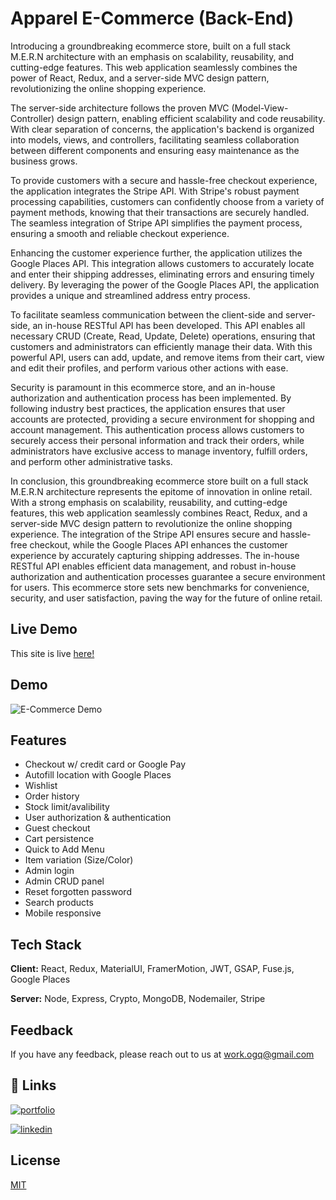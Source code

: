 
# Apparel E-Commerce (Back-End)

Introducing a groundbreaking ecommerce store, built on a full stack M.E.R.N architecture with an emphasis on scalability, reusability, and cutting-edge features. This web application seamlessly combines the power of React, Redux, and a server-side MVC design pattern, revolutionizing the online shopping experience.

The server-side architecture follows the proven MVC (Model-View-Controller) design pattern, enabling efficient scalability and code reusability. With clear separation of concerns, the application's backend is organized into models, views, and controllers, facilitating seamless collaboration between different components and ensuring easy maintenance as the business grows.

To provide customers with a secure and hassle-free checkout experience, the application integrates the Stripe API. With Stripe's robust payment processing capabilities, customers can confidently choose from a variety of payment methods, knowing that their transactions are securely handled. The seamless integration of Stripe API simplifies the payment process, ensuring a smooth and reliable checkout experience.

Enhancing the customer experience further, the application utilizes the Google Places API. This integration allows customers to accurately locate and enter their shipping addresses, eliminating errors and ensuring timely delivery. By leveraging the power of the Google Places API, the application provides a unique and streamlined address entry process.

To facilitate seamless communication between the client-side and server-side, an in-house RESTful API has been developed. This API enables all necessary CRUD (Create, Read, Update, Delete) operations, ensuring that customers and administrators can efficiently manage their data. With this powerful API, users can add, update, and remove items from their cart, view and edit their profiles, and perform various other actions with ease.

Security is paramount in this ecommerce store, and an in-house authorization and authentication process has been implemented. By following industry best practices, the application ensures that user accounts are protected, providing a secure environment for shopping and account management. This authentication process allows customers to securely access their personal information and track their orders, while administrators have exclusive access to manage inventory, fulfill orders, and perform other administrative tasks.

In conclusion, this groundbreaking ecommerce store built on a full stack M.E.R.N architecture represents the epitome of innovation in online retail. With a strong emphasis on scalability, reusability, and cutting-edge features, this web application seamlessly combines React, Redux, and a server-side MVC design pattern to revolutionize the online shopping experience. The integration of the Stripe API ensures secure and hassle-free checkout, while the Google Places API enhances the customer experience by accurately capturing shipping addresses. The in-house RESTful API enables efficient data management, and robust in-house authorization and authentication processes guarantee a secure environment for users. This ecommerce store sets new benchmarks for convenience, security, and user satisfaction, paving the way for the future of online retail.

## Live Demo

This site is live [here!](https://omarq.dev/)



## Demo
![E-Commerce Demo](https://ontallme.sirv.com/gify%20makadsa.gif)


 

## Features

- Checkout w/ credit card or Google Pay
- Autofill location with Google Places
- Wishlist
- Order history
- Stock limit/avalibility
- User authorization & authentication
- Guest checkout
- Cart persistence
- Quick to Add Menu
- Item variation (Size/Color)
- Admin login
- Admin CRUD panel
- Reset forgotten password
- Search products
- Mobile responsive
 


## Tech Stack

**Client:** React, Redux, MaterialUI, FramerMotion, JWT, GSAP, Fuse.js, Google Places

**Server:** Node, Express, Crypto, MongoDB, Nodemailer, Stripe 


## Feedback

If you have any feedback, please reach out to us at work.ogq@gmail.com


## 🔗 Links
[![portfolio](https://img.shields.io/badge/my_portfolio-000?style=for-the-badge&logo=ko-fi&logoColor=white)](https://omarq.dev/)

[![linkedin](https://img.shields.io/badge/linkedin-0A66C2?style=for-the-badge&logo=linkedin&logoColor=white)](https://www.linkedin.com/in/omar-qoran/)
 

## License

[MIT](https://choosealicense.com/licenses/mit/)

